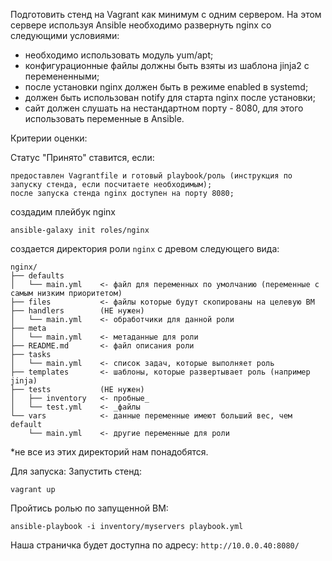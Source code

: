 Подготовить стенд на Vagrant как минимум с одним сервером. На этом сервере используя Ansible необходимо развернуть nginx со следующими условиями:

   * необходимо использовать модуль yum/apt;
   * конфигурационные файлы должны быть взяты из шаблона jinja2 с перемененными;
   * после установки nginx должен быть в режиме enabled в systemd;
   * должен быть использован notify для старта nginx после установки;
   * сайт должен слушать на нестандартном порту - 8080, для этого использовать переменные в Ansible.

Критерии оценки:

Статус "Принято" ставится, если:

    предоставлен Vagrantfile и готовый playbook/роль (инструкция по запуску стенда, если посчитаете необходимым);
    после запуска стенда nginx доступен на порту 8080;

создадим плейбук nginx
```
ansible-galaxy init roles/nginx
```
создается директория роли ```nginx``` с древом следующего вида:
```
nginx/
├── defaults        
│   └── main.yml    <- файл для переменных по умолчанию (переменные с самым низким приоритетом)
├── files           <- файлы которые будут скопированы на целевую ВМ
├── handlers        (НЕ нужен)
│   └── main.yml    <- обработчики для данной роли
├── meta
│   └── main.yml    <- метаданные для роли
├── README.md       <- файл описания роли
├── tasks
│   └── main.yml    <- список задач, которые выполняет роль
├── templates       <- шаблоны, которые развертывает роль (например jinja)
├── tests           (НЕ нужен)
│   ├── inventory   <- пробные_
│   └── test.yml    <- _файлы
└── vars            <- данные переменные имеют больший вес, чем default
    └── main.yml    <- другие переменные для роли
```

*не все из этих директорий нам понадобятся.

Для запуска:
Запустить стенд:
```
vagrant up
```
Пройтись ролью по запущенной ВМ:
```
ansible-playbook -i inventory/myservers playbook.yml
```
Наша страничка будет доступна по адресу:
```http://10.0.0.40:8080/```